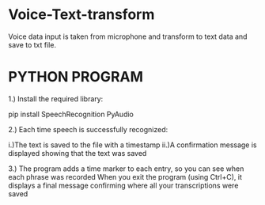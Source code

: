 # Voice-Text-transform
Voice data input is taken from microphone and transform to text data and save to txt file.

# PYTHON PROGRAM

1.) Install the required library:

pip install SpeechRecognition PyAudio

2.) Each time speech is successfully recognized:

i.)The text is saved to the file with a timestamp
ii.)A confirmation message is displayed showing that the text was saved


3.) The program adds a time marker to each entry, so you can see when each phrase was recorded
When you exit the program (using Ctrl+C), it displays a final message confirming where all your transcriptions were saved
